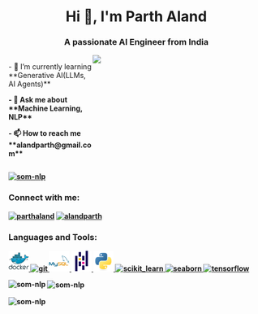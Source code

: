 <h1 align="center">Hi 👋, I'm Parth Aland</h1>
<h3 align="center">A passionate AI Engineer from India</h3>
<style>
div.mycontainer {
  width:100%;
  overflow:auto;
}
div.mycontainer div {
  width:33%;  
  float:left;
}
</style>
  <body>
  <div class="mycontainer">
<img class="Parth S. Aland" src="https://media.licdn.com/dms/image/C4E03AQELmJCA4Gf9Mg/profile-displayphoto-shrink_200_200/0/1646547932517?e=2147483647&v=beta&t=U3bFkVOHNo9cUd37pKo3RXJIN10d4P8204GfnHMjqlg">

<div>

<p>- 🌱 I’m currently learning **Generative AI(LLMs, AI Agents)**</p><b>

<p>- 💬 Ask me about **Machine Learning, NLP**<p><b>
  
<p>- 📫 How to reach me **alandparth@gmail.com**<p><b>
</div> </div>

<p align="left"> <a href="https://github.com/ryo-ma/github-profile-trophy"><img src="https://github-profile-trophy.vercel.app/?username=som-nlp" alt="som-nlp" /></a> </p>

<h3 align="left">Connect with me:</h3>
<p align="left">
<a href="https://linkedin.com/in/parthaland" target="blank"><img align="center" src="https://raw.githubusercontent.com/rahuldkjain/github-profile-readme-generator/master/src/images/icons/Social/linked-in-alt.svg" alt="parthaland" height="30" width="40" /></a>
<a href="https://instagram.com/alandparth" target="blank"><img align="center" src="https://raw.githubusercontent.com/rahuldkjain/github-profile-readme-generator/master/src/images/icons/Social/instagram.svg" alt="alandparth" height="30" width="40" /></a>
</p>

<h3 align="left">Languages and Tools:</h3>
<p align="left"> <a href="https://www.docker.com/" target="_blank" rel="noreferrer"> <img src="https://raw.githubusercontent.com/devicons/devicon/master/icons/docker/docker-original-wordmark.svg" alt="docker" width="40" height="40"/> </a> <a href="https://git-scm.com/" target="_blank" rel="noreferrer"> <img src="https://www.vectorlogo.zone/logos/git-scm/git-scm-icon.svg" alt="git" width="40" height="40"/> </a> <a href="https://www.mysql.com/" target="_blank" rel="noreferrer"> <img src="https://raw.githubusercontent.com/devicons/devicon/master/icons/mysql/mysql-original-wordmark.svg" alt="mysql" width="40" height="40"/> </a> <a href="https://pandas.pydata.org/" target="_blank" rel="noreferrer"> <img src="https://raw.githubusercontent.com/devicons/devicon/2ae2a900d2f041da66e950e4d48052658d850630/icons/pandas/pandas-original.svg" alt="pandas" width="40" height="40"/> </a> <a href="https://www.python.org" target="_blank" rel="noreferrer"> <img src="https://raw.githubusercontent.com/devicons/devicon/master/icons/python/python-original.svg" alt="python" width="40" height="40"/> </a> <a href="https://scikit-learn.org/" target="_blank" rel="noreferrer"> <img src="https://upload.wikimedia.org/wikipedia/commons/0/05/Scikit_learn_logo_small.svg" alt="scikit_learn" width="40" height="40"/> </a> <a href="https://seaborn.pydata.org/" target="_blank" rel="noreferrer"> <img src="https://seaborn.pydata.org/_images/logo-mark-lightbg.svg" alt="seaborn" width="40" height="40"/> </a> <a href="https://www.tensorflow.org" target="_blank" rel="noreferrer"> <img src="https://www.vectorlogo.zone/logos/tensorflow/tensorflow-icon.svg" alt="tensorflow" width="40" height="40"/> </a> </p>

<p><img align="left" src="https://github-readme-stats.vercel.app/api/top-langs?username=som-nlp&show_icons=true&locale=en&layout=compact" alt="som-nlp" /></p>

<p>&nbsp;<img align="center" src="https://github-readme-stats.vercel.app/api?username=som-nlp&show_icons=true&locale=en" alt="som-nlp" /></p>

<p><img align="center" src="https://github-readme-streak-stats.herokuapp.com/?user=som-nlp&" alt="som-nlp" /></p>
</body>
